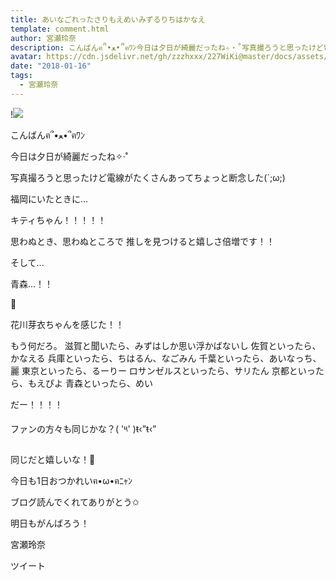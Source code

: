 ```yaml
---
title: あいなごれったさりもえめいみずるりちはかなえ
template: comment.html
author: 宮瀬玲奈
description: こんばんฅ՞•ﻌ•՞ฅﾜﾝ今日は夕日が綺麗だったね✧‧˚写真撮ろうと思ったけど電線がたくさんあってちょっと断念した(´;ω;)福岡にいたときに...キティちゃん！！...
avatar: https://cdn.jsdelivr.net/gh/zzzhxxx/227WiKi@master/docs/assets/photo/avatar/reina.jpg
date: "2018-01-16"
tags:
  - 宮瀬玲奈
---
```


!![](https://cdn.jsdelivr.net/gh/227WiKi/227WiKi-image@master/blog-image/reina-2018-01-16_1.jpg)



  こんばんฅ՞•ﻌ•՞ฅﾜﾝ





今日は夕日が綺麗だったね✧‧˚

写真撮ろうと思ったけど電線がたくさんあってちょっと断念した(´;ω;)









福岡にいたときに...








キティちゃん！！！！！




思わぬとき、思わぬところで
推しを見つけると嬉しさ倍増です！！



そして...

青森...！！


💓



花川芽衣ちゃんを感じた！！










もう何だろ。
滋賀と聞いたら、みずはしか思い浮かばないし
佐賀といったら、かなえる
兵庫といったら、ちはるん、なごみん
千葉といったら、あいなっち、麗
東京といったら、るーりー
ロサンゼルスといったら、サリたん
京都といったら、もえぴよ
青森といったら、めい

だー！！！！




ファンの方々も同じかな？( '༥' )ŧ‹”ŧ‹”


同じだと嬉しいな！💓





今日も1日おつかれいฅ•ω•ฅﾆｬﾝ

ブログ読んでくれてありがとう✩


明日もがんばろう！



宮瀬玲奈


ツイート



